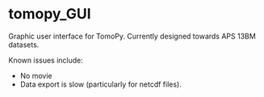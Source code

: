 # tomopy_GUI
Graphic user interface for TomoPy.
Currently designed towards APS 13BM datasets.

Known issues include: 
- No movie
- Data export is slow (particularly for netcdf files).
